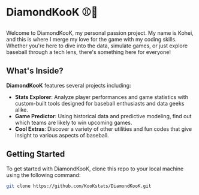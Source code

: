 # DiamondKooK ⚾💎

Welcome to DiamondKooK, my personal passion project. My name is Kohei, and this is where I merge my love for the game with my coding skills. Whether you're here to dive into the data, simulate games, or just explore baseball through a tech lens, there's something here for everyone!

## What's Inside?

**DiamondKooK** features several projects including:

- **Stats Explorer**: Analyze player performances and game statistics with custom-built tools designed for baseball enthusiasts and data geeks alike.
- **Game Predictor**: Using historical data and predictive modeling, find out which teams are likely to win upcoming games.
- **Cool Extras**: Discover a variety of other utilities and fun codes that give insight to various aspects of baseball.

## Getting Started

To get started with DiamondKooK, clone this repo to your local machine using the following command:

```bash
git clone https://github.com/KooKstats/DiamondKooK.git
